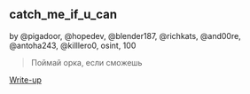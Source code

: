 ## catch_me_if_u_can
by @pigadoor, @hopedev, @blender187, @richkats, @and00re, @antoha243, @killlero0, osint, 100

> Поймай орка, если сможешь

[Write-up](WRITEUP.md)